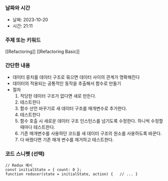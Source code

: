 ### 날짜와 시간

- 날짜: 2023-10-20
- 시간: 21:11

### 주제 또는 키워드
[[Refactoring]]
[[Refactoring Basic]]


### 간단한 내용
- 데이터 뭉치를 데이터 구조로 묶으면 데이터 사이의 관계가 명확해진다
- 데이터의 적용되는 공통적인 동작을 추출해서 함수로 만들기
- 절차
	1. 적당한 데이터 구조가 없다면 새로 만든다.
	2. 테스트한다
	3. 함수 선언 바꾸기로 새 데이터 구조를 매개변수로 추가한다.
	4. 테스트한다
	5. 함수 호출 시 새로운 데이터 구조 인스턴스를 넘기도록 수정한다. 하니씩 수정할 때마다 테스트한다.
	6. 기존 매개변수를 사용하던 코드를 새 데이터 구조의 원소를 사용하도록 바꾼다.
	7. 다 바꿨다면 기존 매개 변수를 제거하고 테스트한다.
### 코드 스니펫 (선택)

```
// Redux 예시 
const initialState = { count: 0 };
function reducer(state = initialState, action) {   // ... }
```
